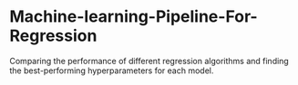 # Machine-learning-Pipeline-For-Regression
 Comparing the performance of different regression algorithms and finding the best-performing hyperparameters for each model.
